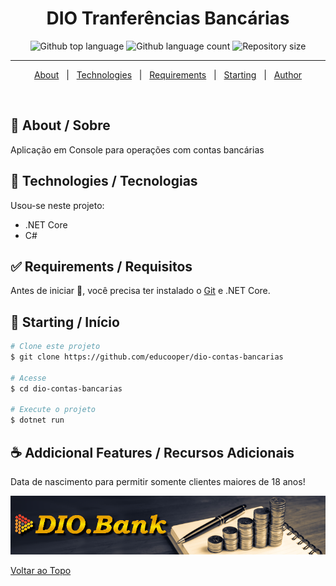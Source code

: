 

<h1 align="center">DIO Tranferências Bancárias</h1>

<p align="center">
  <img alt="Github top language" src="https://img.shields.io/github/languages/top/educooper/dio-contas-bancarias?color=green">

  <img alt="Github language count" src="https://img.shields.io/github/languages/count/educooper/dio-contas-bancarias?color=56BEB8">

  <img alt="Repository size" src="https://img.shields.io/github/repo-size/educooper/dio-contas-bancarias?color=56BEB8">

<hr>


<p align="center">
  <a href="#dart-about">About</a> &#xa0; | &#xa0; 
  <!-- <a href="#sparkles-features">Features</a> &#xa0; | &#xa0; -->
  <a href="#rocket-technologies">Technologies</a> &#xa0; | &#xa0;
  <a href="#white_check_mark-requirements">Requirements</a> &#xa0; | &#xa0;
  <a href="#checkered_flag-starting">Starting</a> &#xa0; | &#xa0;
  <!-- <a href="#memo-license">License</a> &#xa0; | &#xa0; -->
  <a href="https://github.com/educooper" target="_blank">Author</a>
</p>

<br>

## :dart: About / Sobre ##

Aplicação em Console para operações com contas bancárias

## :rocket: Technologies / Tecnologias ##

Usou-se neste projeto:

- .NET Core
- C#

## :white_check_mark: Requirements / Requisitos ##

Antes de iniciar :checkered_flag:, você precisa ter instalado o [Git](https://git-scm.com) e .NET Core.

## :checkered_flag: Starting / Início ##

```bash
# Clone este projeto
$ git clone https://github.com/educooper/dio-contas-bancarias

# Acesse
$ cd dio-contas-bancarias

# Execute o projeto
$ dotnet run
```

## :coffee: Addicional Features / Recursos Adicionais 

Data de nascimento para permitir somente clientes maiores de 18 anos!

![DIO BANK Logo - conceito](https://github.com/educooper/app-contas-bancarias/blob/main/topodio.bank.png?raw=true)

<a href="#top">Voltar ao Topo</a>
